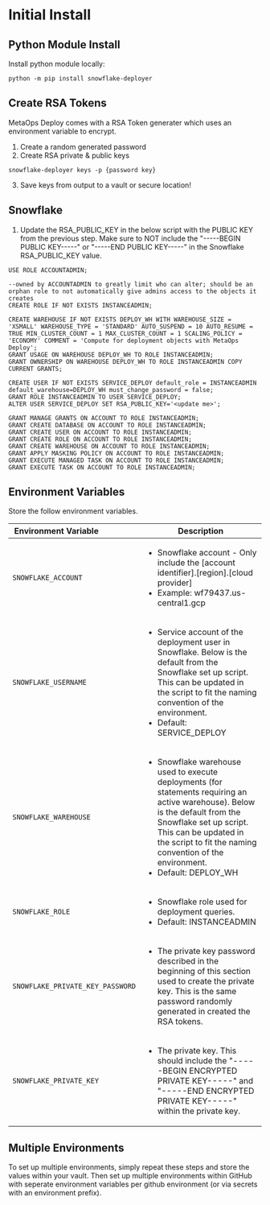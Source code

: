 # Initial Install

## Python Module Install 

Install python module locally:
```
python -m pip install snowflake-deployer
```

## Create RSA Tokens

MetaOps Deploy comes with a RSA Token generater which uses an environment variable to encrypt.

1. Create a random generated password
2. Create RSA private & public keys

```
snowflake-deployer keys -p {password key}
```

3. Save keys from output to a vault or secure location!

## Snowflake 

1. Update the RSA_PUBLIC_KEY in the below script with the PUBLIC KEY from the previous step.  Make sure to NOT include the "-----BEGIN PUBLIC KEY-----" or "-----END PUBLIC KEY-----" in the Snowflake RSA_PUBLIC_KEY value.

```
USE ROLE ACCOUNTADMIN;
 
--owned by ACCOUNTADMIN to greatly limit who can alter; should be an orphan role to not automatically give admins access to the objects it creates
CREATE ROLE IF NOT EXISTS INSTANCEADMIN; 

CREATE WAREHOUSE IF NOT EXISTS DEPLOY_WH WITH WAREHOUSE_SIZE = 'XSMALL' WAREHOUSE_TYPE = 'STANDARD' AUTO_SUSPEND = 10 AUTO_RESUME = TRUE MIN_CLUSTER_COUNT = 1 MAX_CLUSTER_COUNT = 1 SCALING_POLICY = 'ECONOMY' COMMENT = 'Compute for deployment objects with MetaOps Deploy';
GRANT USAGE ON WAREHOUSE DEPLOY_WH TO ROLE INSTANCEADMIN; 
GRANT OWNERSHIP ON WAREHOUSE DEPLOY_WH TO ROLE INSTANCEADMIN COPY CURRENT GRANTS;

CREATE USER IF NOT EXISTS SERVICE_DEPLOY default_role = INSTANCEADMIN default_warehouse=DEPLOY_WH must_change_password = false;
GRANT ROLE INSTANCEADMIN TO USER SERVICE_DEPLOY;
ALTER USER SERVICE_DEPLOY SET RSA_PUBLIC_KEY='<update me>';

GRANT MANAGE GRANTS ON ACCOUNT TO ROLE INSTANCEADMIN;
GRANT CREATE DATABASE ON ACCOUNT TO ROLE INSTANCEADMIN;
GRANT CREATE USER ON ACCOUNT TO ROLE INSTANCEADMIN;
GRANT CREATE ROLE ON ACCOUNT TO ROLE INSTANCEADMIN;
GRANT CREATE WAREHOUSE ON ACCOUNT TO ROLE INSTANCEADMIN;
GRANT APPLY MASKING POLICY ON ACCOUNT TO ROLE INSTANCEADMIN;
GRANT EXECUTE MANAGED TASK ON ACCOUNT TO ROLE INSTANCEADMIN;
GRANT EXECUTE TASK ON ACCOUNT TO ROLE INSTANCEADMIN;
```

## Environment Variables

Store the follow environment variables.  

| <div style="width:175px">Environment Variable</div>       | Description                          |
| ------------------------------------------------  | ------------------------------------ |
| `SNOWFLAKE_ACCOUNT`         | <ul><li>Snowflake account - Only include the [account identifier].[region].[cloud provider]</li><li>Example: wf79437.us-central1.gcp</li></ul> |
| `SNOWFLAKE_USERNAME`        | <ul><li>Service account of the deployment user in Snowflake.  Below is the default from the Snowflake set up script.  This can be updated in the script to fit the naming convention of the environment.</li><li>Default: SERVICE_DEPLOY</li></ul> |
| `SNOWFLAKE_WAREHOUSE`          | <ul><li>Snowflake warehouse used to execute deployments (for statements requiring an active warehouse).  Below is the default from the Snowflake set up script. This can be updated in the script to fit the naming convention of the environment.</li><li>Default: DEPLOY_WH</li></ul> |
| `SNOWFLAKE_ROLE`          | <ul><li>Snowflake role used for deployment queries.</li><li>Default: INSTANCEADMIN</li></ul> |
| `SNOWFLAKE_PRIVATE_KEY_PASSWORD`      | <ul><li>The private key password described in the beginning of this section used to create the private key.  This is the same password randomly generated in created the RSA tokens.</li></ul> |
| `SNOWFLAKE_PRIVATE_KEY`         | <ul><li>The private key.  This should include the "-----BEGIN ENCRYPTED PRIVATE KEY-----" and "-----END ENCRYPTED PRIVATE KEY-----" within the private key.</li></ul> |


## Multiple Environments

To set up multiple environments, simply repeat these steps and store the values within your vault.  Then set up multiple environments within GitHub with seperate environment variables per github environment (or via secrets with an environment prefix).